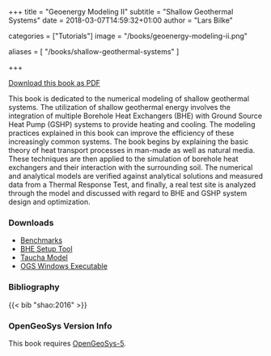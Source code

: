 +++
title = "Geoenergy Modeling II"
subtitle = "Shallow Geothermal Systems"
date = 2018-03-07T14:59:32+01:00
author = "Lars Bilke"

categories = ["Tutorials"]
image = "/books/geoenergy-modeling-ii.png"

aliases = [ "/books/shallow-geothermal-systems" ]

+++

[<i class="far fa-file-pdf"></i> Download this book as PDF](https://ogsstorage.blob.core.windows.net/web/Books/Geoenergy-Model-II/ebook_Shao_etal_2016_Geoenergy_Modeling_II.pdf)

This book is dedicated to the numerical modeling of shallow geothermal systems. The utilization of shallow geothermal energy involves the integration of multiple Borehole Heat Exchangers (BHE) with Ground Source Heat Pump (GSHP) systems to provide heating and cooling. The modeling practices explained in this book can improve the efficiency of these increasingly common systems. The book begins by explaining the basic theory of heat transport processes in man-made as well as natural media. These techniques are then applied to the simulation of borehole heat exchangers and their interaction with the surrounding soil. The numerical and analytical models are verified against analytical solutions and measured data from a Thermal Response Test, and finally, a real test site is analyzed through the model and discussed with regard to BHE and GSHP system design and optimization.

<div class='note clear-both'>

### <i class="far fa-download"></i> Downloads

- [<i class="far fa-file-archive"></i> Benchmarks](https://ogsstorage.blob.core.windows.net/web/Books/Geoenergy-Model-II/benchmarks.zip)  
- [<i class="far fa-file-archive"></i> BHE Setup Tool](https://ogsstorage.blob.core.windows.net/web/Books/Geoenergy-Model-II/bhe_setup_tool.zip)  
- [<i class="far fa-file-archive"></i> Taucha Model](https://ogsstorage.blob.core.windows.net/web/Books/Geoenergy-Model-II/taucha_model.zip)  
- [<i class="far fa-file-archive"></i> OGS Windows Executable](https://ogsstorage.blob.core.windows.net/web/Books/Geoenergy-Model-II/ogs.exe)  

</div>

<div class='note'>

### <i class="far fa-book"></i> Bibliography

{{< bib "shao:2016" >}}
</div>

<div class='note'>

### <i class="far fa-code-branch"></i> OpenGeoSys Version Info

This book requires [OpenGeoSys-5](/ogs-5/).
</div>
